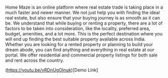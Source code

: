 Home Maze is an online platform where real estate trade is taking place in a much faster and newer manner. We not just help you with finding the ideal real estate, but also ensure that your buying journey is as smooth as it can be. We understand that while buying or renting a property, there are a lot of factors to be taken into consideration, like the locality, preferred area, budget, amenities, and a lot more. This is the perfect destination where you will end up finding the best suitable property available across India. Whether you are looking for a rented property or planning to build your dream abode, you can find anything and everything in real estate at our portal. We offer residential and commercial property listings for both sale and rent across the country.


(https://youtu.be/vRDnUgOInuk)[Demo Link]
